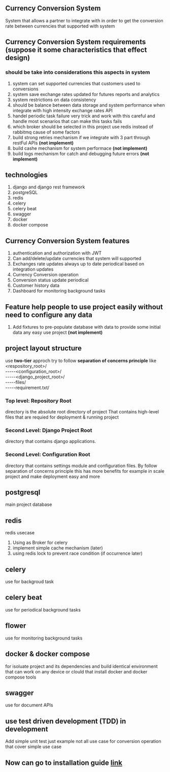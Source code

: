 ## Currency Conversion System
System that allows a partner to integrate with in order to get the conversion rate between 
currencies that supported with system

## Currency Conversion System requirements (suppose it some characteristics that effect design)
### should be take into considerations this aspects in system
1. system can set supported currencies that customers used to conversions
2. system save exchange rates updated for futures reports and analytics
3. system restrictions on data consistency
4. should be balance between data storage and system performance when integrate with high intensity exchange rates API
5. handel periodic task failure very trick and work with this careful and handle most scenarios that can make this tasks fails
6. which broker should be selected in this project use redis instead of rabbitmq cause of some factors
7. build strong retries mechanism if we integrate with 3 part through restFul APIs **(not implement)**
8. build cashe mechanism for system performace **(not implement)**
9. build logs mechanism for catch and debugging future errors **(not implement)**

## technologies
1. django and django rest framework
2. postgreSQL
3. redis
4. celery
5. celery beat
6. swagger
7. docker 
8. docker compose 

## Currency Conversion System features
1. authentication and authorization with JWT
2. Can add/delete/update currencies that system will supported
3. Exchanges rate updates always up to date periodical based on integration updates
4. Currency Conversion operation 
5. Conversion status update periodical
6. Customer history data
7. Dashboard for monitoring background tasks 

## Feature help people to use project easily without need to configure any data
1. Add fixtures to pre-populate database with data to provide some initial data any easy use project **(not implement)**

## project layout structure
use **two-tier** approch try to follow **separation of concerns principle** like<br>
<respository_root>/<br>
-----<configuration_root>/<br>
-----<django_project_root>/<br>
-----files/<br>
-----requirement.txt/<br>
### Top level: Repository Root
directory is the absolute root directory of project 
That contains high-level files that are requied for deployment & running project

### Second Level: Django Project Root
directory that contains django applications.

### Second Level: Configuration Root
directory that contains settings module and configuration files.
By follow separation of concerns principle this has more benefits for example in scale project and make deployment easy and more

## postgresql
main project database

## redis
redis usecase 
1. Using as Broker for celery
1. implement simple cache mechanism (later)
2. using redis lock to prevent race condition (if occurrence later)

## celery
use for backgroud task

## celery beat
use for periodical background tasks

## flower
use for monitoring background tasks

## docker & docker compose 
for isoluate project and its dependencies and build identical environment that can work on any device or clould that install docker and docker compose tools

## swagger
use for document APIs

## use test driven development (TDD) in development
Add simple unit test just example not all use case for conversion operation that cover simple use case

## Now can go to installation guide [link](https://github.com/ProMostafa/currencyconversionsystem/blob/main/installation_guide.md)